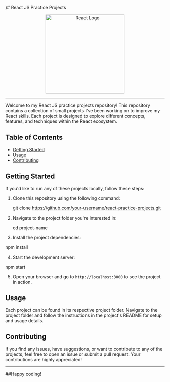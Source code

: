 )# React JS Practice Projects

<div align="center">
  <img src="https://upload.wikimedia.org/wikipedia/commons/thumb/a/a7/React-icon.svg/1200px-React-icon.svg.png" alt="React Logo" width="auto" height="250" />
</div>

---

Welcome to my React JS practice projects repository! This repository contains a collection of small projects I've been working on to improve my React skills. Each project is designed to explore different concepts, features, and techniques within the React ecosystem.

## Table of Contents

- [Getting Started](#getting-started)
- [Usage](#usage)
- [Contributing](#contributing)

## Getting Started

If you'd like to run any of these projects locally, follow these steps:

1. Clone this repository using the following command:

   git clone https://github.com/your-username/react-practice-projects.git

2. Navigate to the project folder you're interested in:

   cd project-name

3. Install the project dependencies:

  npm install

4. Start the development server:

  npm start
  
5. Open your browser and go to `http://localhost:3000` to see the project in action.

## Usage

Each project can be found in its respective project folder. Navigate to the project folder and follow the instructions in the project's README for setup and usage details.

## Contributing

If you find any issues, have suggestions, or want to contribute to any of the projects, feel free to open an issue or submit a pull request. Your contributions are highly appreciated!

---

##Happy coding!

